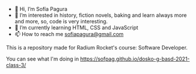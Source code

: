 - 👋 Hi, I’m Sofía Pagura
- 👀 I’m interested in history, fiction novels, baking and learn always more and more, so, code is very interesting.
- 🌱 I’m currently learning HTML, CSS and JavaScript
- 📫 How to reach me sofiapagura@gmail.com

This is a repository made for Radium Rocket's course: Software Developer. 

You can see what I'm doing in https://sofpag.github.io/dosko-g-basd-2021-class-3/ 


<!---
sofpag/sofpag is a ✨ special ✨ repository because its `README.md` (this file) appears on your GitHub profile.
You can click the Preview link to take a look at your changes.
--->
